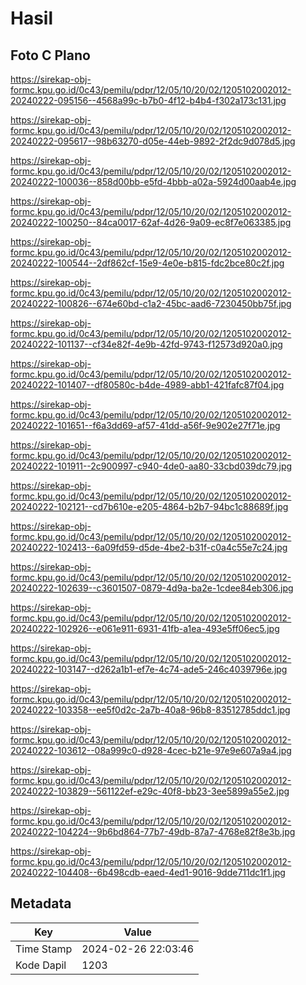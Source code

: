 # Hasil

## Foto C Plano

https://sirekap-obj-formc.kpu.go.id/0c43/pemilu/pdpr/12/05/10/20/02/1205102002012-20240222-095156--4568a99c-b7b0-4f12-b4b4-f302a173c131.jpg

https://sirekap-obj-formc.kpu.go.id/0c43/pemilu/pdpr/12/05/10/20/02/1205102002012-20240222-095617--98b63270-d05e-44eb-9892-2f2dc9d078d5.jpg

https://sirekap-obj-formc.kpu.go.id/0c43/pemilu/pdpr/12/05/10/20/02/1205102002012-20240222-100036--858d00bb-e5fd-4bbb-a02a-5924d00aab4e.jpg

https://sirekap-obj-formc.kpu.go.id/0c43/pemilu/pdpr/12/05/10/20/02/1205102002012-20240222-100250--84ca0017-62af-4d26-9a09-ec8f7e063385.jpg

https://sirekap-obj-formc.kpu.go.id/0c43/pemilu/pdpr/12/05/10/20/02/1205102002012-20240222-100544--2df862cf-15e9-4e0e-b815-fdc2bce80c2f.jpg

https://sirekap-obj-formc.kpu.go.id/0c43/pemilu/pdpr/12/05/10/20/02/1205102002012-20240222-100826--674e60bd-c1a2-45bc-aad6-7230450bb75f.jpg

https://sirekap-obj-formc.kpu.go.id/0c43/pemilu/pdpr/12/05/10/20/02/1205102002012-20240222-101137--cf34e82f-4e9b-42fd-9743-f12573d920a0.jpg

https://sirekap-obj-formc.kpu.go.id/0c43/pemilu/pdpr/12/05/10/20/02/1205102002012-20240222-101407--df80580c-b4de-4989-abb1-421fafc87f04.jpg

https://sirekap-obj-formc.kpu.go.id/0c43/pemilu/pdpr/12/05/10/20/02/1205102002012-20240222-101651--f6a3dd69-af57-41dd-a56f-9e902e27f71e.jpg

https://sirekap-obj-formc.kpu.go.id/0c43/pemilu/pdpr/12/05/10/20/02/1205102002012-20240222-101911--2c900997-c940-4de0-aa80-33cbd039dc79.jpg

https://sirekap-obj-formc.kpu.go.id/0c43/pemilu/pdpr/12/05/10/20/02/1205102002012-20240222-102121--cd7b610e-e205-4864-b2b7-94bc1c88689f.jpg

https://sirekap-obj-formc.kpu.go.id/0c43/pemilu/pdpr/12/05/10/20/02/1205102002012-20240222-102413--6a09fd59-d5de-4be2-b31f-c0a4c55e7c24.jpg

https://sirekap-obj-formc.kpu.go.id/0c43/pemilu/pdpr/12/05/10/20/02/1205102002012-20240222-102639--c3601507-0879-4d9a-ba2e-1cdee84eb306.jpg

https://sirekap-obj-formc.kpu.go.id/0c43/pemilu/pdpr/12/05/10/20/02/1205102002012-20240222-102926--e061e911-6931-41fb-a1ea-493e5ff06ec5.jpg

https://sirekap-obj-formc.kpu.go.id/0c43/pemilu/pdpr/12/05/10/20/02/1205102002012-20240222-103147--d262a1b1-ef7e-4c74-ade5-246c4039796e.jpg

https://sirekap-obj-formc.kpu.go.id/0c43/pemilu/pdpr/12/05/10/20/02/1205102002012-20240222-103358--ee5f0d2c-2a7b-40a8-96b8-83512785ddc1.jpg

https://sirekap-obj-formc.kpu.go.id/0c43/pemilu/pdpr/12/05/10/20/02/1205102002012-20240222-103612--08a999c0-d928-4cec-b21e-97e9e607a9a4.jpg

https://sirekap-obj-formc.kpu.go.id/0c43/pemilu/pdpr/12/05/10/20/02/1205102002012-20240222-103829--561122ef-e29c-40f8-bb23-3ee5899a55e2.jpg

https://sirekap-obj-formc.kpu.go.id/0c43/pemilu/pdpr/12/05/10/20/02/1205102002012-20240222-104224--9b6bd864-77b7-49db-87a7-4768e82f8e3b.jpg

https://sirekap-obj-formc.kpu.go.id/0c43/pemilu/pdpr/12/05/10/20/02/1205102002012-20240222-104408--6b498cdb-eaed-4ed1-9016-9dde711dc1f1.jpg


## Metadata

| Key        | Value               |
| ---------- | ------------------- |
| Time Stamp | 2024-02-26 22:03:46 |
| Kode Dapil | 1203                |



